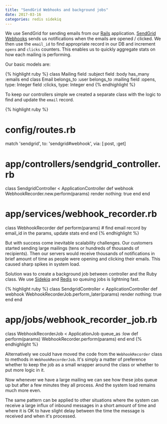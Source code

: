 ```yaml
---
title: "SendGrid Webhooks and background jobs"
date: 2017-03-16
categories: redis sidekiq
---
```


We use SendGrid for sending emails from our [Rails](http://rubyonrails.org/) application.  [SendGrid Webhooks](https://sendgrid.com/docs/API_Reference/Webhooks/index.html) sends us notifications when the emails are opened / clicked.  We then use the `email_id` to find appropriate record in our DB and increment `opens` and `clicks` counters.  This enables us to quickly aggregate stats on how each mailing is performing.  

Our basic models are:

{% highlight ruby %}
class Mailing
  field :subject
  field :body
  has_many :emails
end
class Email
  belongs_to :user
  belongs_to :mailing
  field :opens,   type: Integer
  field :clicks,  type: Integer
end
{% endhighlight %}

To keep our controllers simple we created a separate class with the logic to find and update the `email` record.

{% highlight ruby %}
# config/routes.rb
match 'sendgrid',  to: 'sendgrid#webhook',  via: [:post, :get]
# app/controllers/sendgrid_controller.rb
class SendgridController < ApplicationController
  def webhook
    WebhookRecorder.new.perform(params)
    render nothing: true
  end
end
# app/services/webhook_recorder.rb
class WebhookRecorder
  def perform(params)
    # find email record by email_id in the params, update stats
  end
end
{% endhighlight %}

But with success come inevitable scalability challenges.  Our customers started sending large mailings (tens or hundreds of thousands of recipients).  Then our servers would receive thousands of notifications in brief amount of time as people were opening and clicking their emails.  This caused sharp spikes in system load.  

Solution was to create a background job between controller and the Ruby class.  We use [Sidekiq](http://sidekiq.org/) and [Redis](https://redis.io/) so queuing jobs is lightning fast.  

{% highlight ruby %}
class SendgridController < ApplicationController
  def webhook
    WebhookRecorderJob.perform_later(params)
    render nothing: true
  end
end
# app/jobs/webhook_recorder_job.rb
class WebhookRecorderJob < ApplicationJob
  queue_as :low
  def perform(params)
    WebhookRecorder.perform(params)
  end
end
{% endhighlight %}

Alternatively we could have moved the code from the `WebhookRecorder` class to methods in `WebhookRecorderJob`.  It's simply a matter of preference whether to keep the job as a small wrapper around the class or whether to put more logic in it.  

Now whenever we have a large mailing we can see how these jobs queue up but after a few minutes they all process.  And the system load remains much more even.  

The same pattern can be applied to other situations where the system can receive a large influx of inbound messages in a short amount of time and where it is OK to have slight delay between the time the message is received and when it's processed.  
